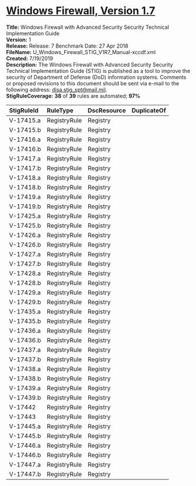 # [Windows Firewall, Version 1.7](https://github.com/Microsoft/PowerStig/wiki/WindowsFirewall-All-1.7)

**Title:** Windows Firewall with Advanced Security Security Technical Implementation Guide  
**Version:** 1  
**Release:** Release: 7 Benchmark Date: 27 Apr 2018  
**FileName:** U_Windows_Firewall_STIG_V1R7_Manual-xccdf.xml  
**Created:** 7/19/2019  
**Description:** The Windows Firewall with Advanced Security Security Technical Implementation Guide (STIG) is published as a tool to improve the security of Department of Defense (DoD) information systems. Comments or proposed revisions to this document should be sent via e-mail to the following address: disa.stig_spt@mail.mil.  
**StigRuleCoverage:** **38** of **39** rules are automated; **97%**  

| StigRuleId | RuleType | DscResource | DuplicateOf |
| :---- | :---- | :---- | :---- |
| V-17415.a | RegistryRule | Registry |  |
| V-17415.b | RegistryRule | Registry |  |
| V-17416.a | RegistryRule | Registry |  |
| V-17416.b | RegistryRule | Registry |  |
| V-17417.a | RegistryRule | Registry |  |
| V-17417.b | RegistryRule | Registry |  |
| V-17418.a | RegistryRule | Registry |  |
| V-17418.b | RegistryRule | Registry |  |
| V-17419.a | RegistryRule | Registry |  |
| V-17419.b | RegistryRule | Registry |  |
| V-17425.a | RegistryRule | Registry |  |
| V-17425.b | RegistryRule | Registry |  |
| V-17426.a | RegistryRule | Registry |  |
| V-17426.b | RegistryRule | Registry |  |
| V-17427.a | RegistryRule | Registry |  |
| V-17427.b | RegistryRule | Registry |  |
| V-17428.a | RegistryRule | Registry |  |
| V-17428.b | RegistryRule | Registry |  |
| V-17429.a | RegistryRule | Registry |  |
| V-17429.b | RegistryRule | Registry |  |
| V-17435.a | RegistryRule | Registry |  |
| V-17435.b | RegistryRule | Registry |  |
| V-17436.a | RegistryRule | Registry |  |
| V-17436.b | RegistryRule | Registry |  |
| V-17437.a | RegistryRule | Registry |  |
| V-17437.b | RegistryRule | Registry |  |
| V-17438.a | RegistryRule | Registry |  |
| V-17438.b | RegistryRule | Registry |  |
| V-17439.a | RegistryRule | Registry |  |
| V-17439.b | RegistryRule | Registry |  |
| V-17442 | RegistryRule | Registry |  |
| V-17443 | RegistryRule | Registry |  |
| V-17445.a | RegistryRule | Registry |  |
| V-17445.b | RegistryRule | Registry |  |
| V-17446.a | RegistryRule | Registry |  |
| V-17446.b | RegistryRule | Registry |  |
| V-17447.a | RegistryRule | Registry |  |
| V-17447.b | RegistryRule | Registry |  |
